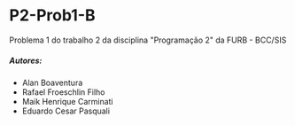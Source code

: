 # P2-Prob1-B
Problema 1 do trabalho 2 da disciplina "Programação 2" da FURB - BCC/SIS

##### Autores:

* Alan Boaventura
* Rafael Froeschlin Filho
* Maik Henrique Carminati
* Eduardo Cesar Pasquali